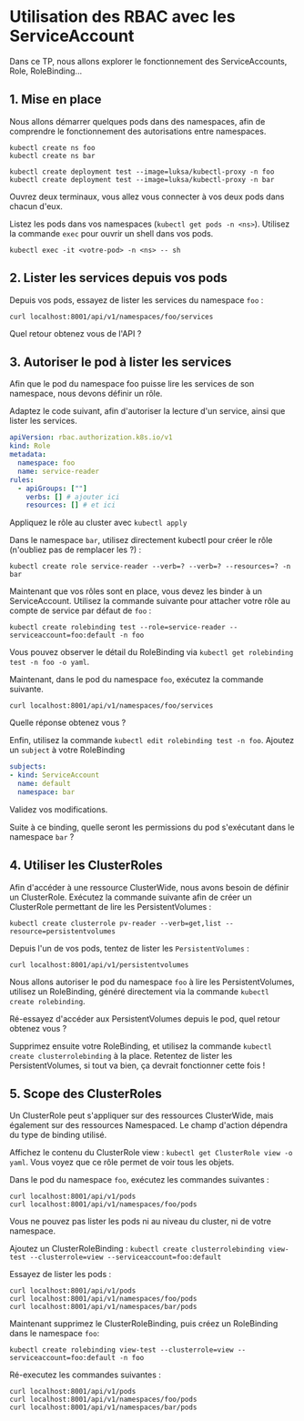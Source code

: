 # Utilisation des RBAC avec les ServiceAccount

Dans ce TP, nous allons explorer le fonctionnement des ServiceAccounts, Role, RoleBinding...

## 1. Mise en place

Nous allons démarrer quelques pods dans des namespaces, afin de comprendre le fonctionnement des autorisations entre namespaces.

```shell
kubectl create ns foo
kubectl create ns bar
```

```shell
kubectl create deployment test --image=luksa/kubectl-proxy -n foo
kubectl create deployment test --image=luksa/kubectl-proxy -n bar
```

Ouvrez deux terminaux, vous allez vous connecter à vos deux pods dans chacun d'eux.

Listez les pods dans vos namespaces (`kubectl get pods -n <ns>`).
Utilisez la commande `exec` pour ouvrir un shell dans vos pods.

```shell
kubectl exec -it <votre-pod> -n <ns> -- sh
```

## 2. Lister les services depuis vos pods

Depuis vos pods, essayez de lister les services du namespace `foo` :
```shell
curl localhost:8001/api/v1/namespaces/foo/services
```

Quel retour obtenez vous de l'API ?

## 3. Autoriser le pod à lister les services

Afin que le pod du namespace foo puisse lire les services de son namespace, nous devons définir un rôle.

Adaptez le code suivant, afin d'autoriser la lecture d'un service, ainsi que lister les services.

```yaml
apiVersion: rbac.authorization.k8s.io/v1
kind: Role
metadata:
  namespace: foo
  name: service-reader
rules:
  - apiGroups: [""]
    verbs: [] # ajouter ici
    resources: [] # et ici
```

Appliquez le rôle au cluster avec `kubectl apply`

Dans le namespace `bar`, utilisez directement kubectl pour créer le rôle (n'oubliez pas de remplacer les ?) :
```shell
kubectl create role service-reader --verb=? --verb=? --resources=? -n bar
```

Maintenant que vos rôles sont en place, vous devez les binder à un ServiceAccount.
Utilisez la commande suivante pour attacher votre rôle au compte de service par défaut de `foo` :
```shell
kubectl create rolebinding test --role=service-reader --serviceaccount=foo:default -n foo
```

Vous pouvez observer le détail du RoleBinding via `kubectl get rolebinding test -n foo -o yaml`.

Maintenant, dans le pod du namespace `foo`, exécutez la commande suivante.

```shell
curl localhost:8001/api/v1/namespaces/foo/services
```

Quelle réponse obtenez vous ?

Enfin, utilisez la commande `kubectl edit rolebinding test -n foo`. 
Ajoutez un `subject` à votre RoleBinding
```yaml
subjects:
- kind: ServiceAccount
  name: default
  namespace: bar
``` 
Validez vos modifications.

Suite à ce binding, quelle seront les permissions du pod s'exécutant dans le namespace `bar` ?

## 4. Utiliser les ClusterRoles

Afin d'accéder à une ressource ClusterWide, nous avons besoin de définir un ClusterRole. Exécutez la commande suivante afin de créer un ClusterRole permettant de lire les PersistentVolumes :

```shell
kubectl create clusterrole pv-reader --verb=get,list --resource=persistentvolumes
```

Depuis l'un de vos pods, tentez de lister les `PersistentVolumes` :
```shell
curl localhost:8001/api/v1/persistentvolumes
```

Nous allons autoriser le pod du namespace `foo` à lire les PersistentVolumes, utilisez un RoleBinding, généré directement via la commande `kubectl create rolebinding`.

Ré-essayez d'accéder aux PersistentVolumes depuis le pod, quel retour obtenez vous ?

Supprimez ensuite votre RoleBinding, et utilisez la commande `kubectl create clusterrolebinding` à la place.
Retentez de lister les PersistentVolumes, si tout va bien, ça devrait fonctionner cette fois !

## 5. Scope des ClusterRoles

Un ClusterRole peut s'appliquer sur des ressources ClusterWide, mais également sur des ressources Namespaced. 
Le champ d'action dépendra du type de binding utilisé.

Affichez le contenu du ClusterRole view : `kubectl get ClusterRole view -o yaml`.
Vous voyez que ce rôle permet de voir tous les objets.

Dans le pod du namespace `foo`, exécutez les commandes suivantes :
```shell
curl localhost:8001/api/v1/pods
curl localhost:8001/api/v1/namespaces/foo/pods 
```

Vous ne pouvez pas lister les pods ni au niveau du cluster, ni de votre namespace.

Ajoutez un ClusterRoleBinding : `kubectl create clusterrolebinding view-test --clusterrole=view --serviceaccount=foo:default`

Essayez de lister les pods :
```shell
curl localhost:8001/api/v1/pods
curl localhost:8001/api/v1/namespaces/foo/pods
curl localhost:8001/api/v1/namespaces/bar/pods 
```

Maintenant supprimez le ClusterRoleBinding, puis créez un RoleBinding dans le namespace `foo`:
```shell
kubectl create rolebinding view-test --clusterrole=view --serviceaccount=foo:default -n foo
```

Ré-executez les commandes suivantes :
```shell
curl localhost:8001/api/v1/pods
curl localhost:8001/api/v1/namespaces/foo/pods
curl localhost:8001/api/v1/namespaces/bar/pods 
```
